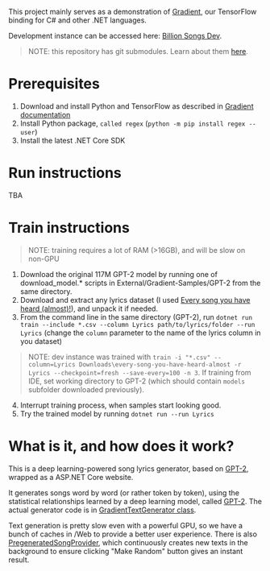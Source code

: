 This project mainly serves as a demonstration of
[Gradient](https://losttech.software/gradient.html),
our TensorFlow binding for C# and other .NET languages.

Development instance can be accessed here:
[Billion Songs Dev](http://billion.dev.losttech.software:2095/).

> NOTE: this repository has git submodules.
> Learn about them [here](https://git-scm.com/book/en/v2/Git-Tools-Submodules).

# Prerequisites

1. Download and install Python and TensorFlow as described in
[Gradient documentation](https://github.com/losttech/Gradient/#install-python-tensorflow)
2. Install Python package, `called regex` (`python -m pip install regex --user`)
3. Install the latest .NET Core SDK

# Run instructions

TBA

# Train instructions

> NOTE: training requires a lot of RAM (>16GB), and will be slow on non-GPU

1. Download the original 117M GPT-2 model by running
one of download_model.* scripts in External/Gradient-Samples/GPT-2
from the same directory.
2. Download and extract any lyrics dataset (I used 
[Every song you have heard (almost)!](https://www.kaggle.com/artimous/every-song-you-have-heard-almost)),
and unpack it if needed.
3. From the command line in the same directory (GPT-2), run
`dotnet run train --include *.csv --column Lyrics path/to/lyrics/folder --run Lyrics`
(change the `column` parameter to the name of the lyrics column in you dataset)
> NOTE: dev instance was trained with `train -i "*.csv" --column=Lyrics Downloads\every-song-you-have-heard-almost -r Lyrics --checkpoint=fresh --save-every=100 -n 3`.
> If training from IDE, set working directory to GPT-2
> (which should contain `models` subfolder downloaded previously).
4. Interrupt training process, when samples start looking good.
5. Try the trained model by running `dotnet run --run Lyrics`

# What is it, and how does it work?

This is a deep learning-powered song lyrics generator, based on
[GPT-2](https://github.com/openai/gpt-2), wrapped as a ASP.NET Core website.

It generates songs word by word (or rather token by token), using
the statistical relationships learned by a deep learning model, called
[GPT-2](https://github.com/openai/gpt-2).
The actual generator code is in
[GradientTextGenerator class](Web/GradientTextGenerator.cs).

Text generation is pretty slow even with a powerful GPU,
so we have a bunch of caches in /Web to provide a better user experience.
There is also [PregeneratedSongProvider](Web/PregeneratedSongProvider.cs),
which continuously creates new texts in the background to ensure clicking 
"Make Random" button gives an instant result.
